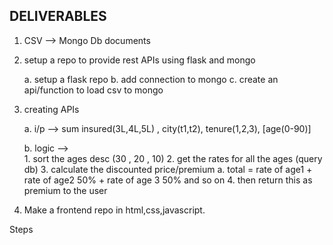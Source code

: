 ## DELIVERABLES
1. CSV --> Mongo Db documents

2. setup a repo to provide rest APIs using flask and mongo 

    a. setup a flask repo 
    b. add connection to mongo
    c. create an api/function to load csv to mongo 

3. creating APIs
     
    a. i/p --> 
        sum insured(3L,4L,5L) , city(t1,t2), tenure(1,2,3), [age(0-90)] 

    b. logic -->  
        1. sort the ages desc  (30 , 20 , 10)
        2. get the rates for all the ages (query db)
        3. calculate the discounted price/premium
            a. total = rate of age1 + rate of age2 50%  + rate of age 3 50% and so on 
        4. then return this as premium to the user 

4. Make a frontend repo in html,css,javascript.

Steps 